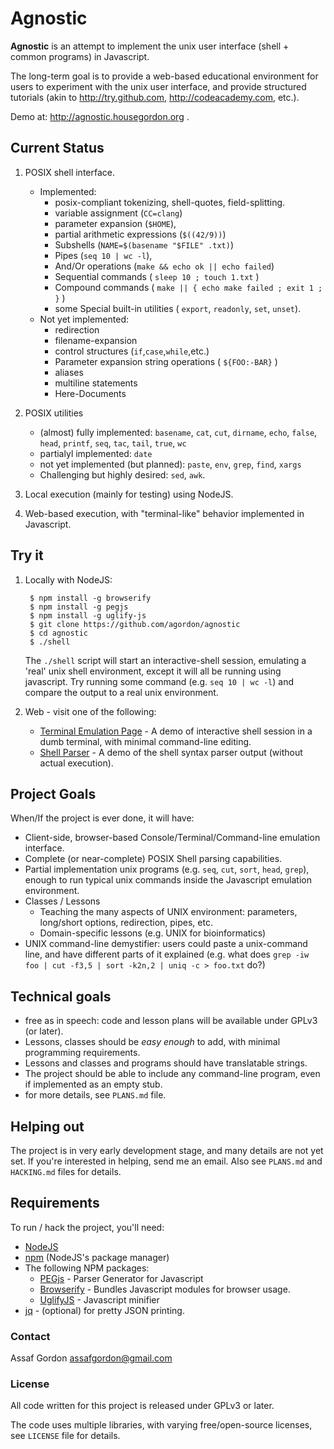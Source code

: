 # Agnostic

**Agnostic** is an attempt to implement the unix user interface (shell + common programs) in Javascript.

The long-term goal is to provide a web-based educational environment for users to experiment with the unix user interface, and provide structured tutorials (akin to <http://try.github.com>, <http://codeacademy.com>, etc.).

Demo at: <http://agnostic.housegordon.org> .

## Current Status

1. POSIX shell interface.
    * Implemented:
        * posix-compliant tokenizing, shell-quotes, field-splitting.
        * variable assignment (`CC=clang`)
        * parameter expansion (`$HOME`),
        * partial arithmetic expressions (`$((42/9))`)
        *  Subshells (`NAME=$(basename "$FILE" .txt)`)
        * Pipes (`seq 10 | wc -l`),
        * And/Or operations (`make && echo ok || echo failed`)
        * Sequential commands ( `sleep 10 ; touch 1.txt` )
        * Compound commands ( `make || { echo make failed ; exit 1 ; }` )
        * some Special built-in utilities ( `export`, `readonly`, `set`, `unset`).
    * Not yet implemented:
        * redirection
        * filename-expansion
        * control structures (`if`,`case`,`while`,etc.)
        * Parameter expansion string operations ( `${FOO:-BAR}` )
        * aliases
        * multiline statements
        * Here-Documents

2. POSIX utilities
    * (almost) fully implemented: `basename`, `cat`, `cut`, `dirname`, `echo`, `false`, `head`, `printf`, `seq`, `tac`,
    `tail`, `true`, `wc` 
    * partialyl implemented: `date`
    * not yet implemented (but planned): `paste`, `env`, `grep`, `find`, `xargs`
    * Challenging but highly desired: `sed`, `awk`.

3. Local execution (mainly for testing) using NodeJS.

4. Web-based execution, with "terminal-like" behavior implemented in Javascript.


## Try it

1. Locally with NodeJS:

        $ npm install -g browserify
        $ npm install -g pegjs
        $ npm install -g uglify-js
        $ git clone https://github.com/agordon/agnostic
        $ cd agnostic
        $ ./shell

    The `./shell` script will start an interactive-shell session, emulating a 'real' unix shell environment,
    except it will all be running using javascript. Try running some command (e.g. `seq 10 | wc -l`) and compare
    the output to a real unix environment.

2. Web - visit one of the following:
    * [Terminal Emulation Page](http://agnostic.housegordon.org/) - A demo of interactive shell session in a dumb terminal, with minimal command-line editing.
    * [Shell Parser](http://agnostic.housegordon.org/parse_demo.html) - A demo of the shell syntax parser output (without  actual execution).


## Project Goals

When/If the project is ever done, it will have:

* Client-side, browser-based Console/Terminal/Command-line emulation interface.
* Complete (or near-complete) POSIX Shell parsing capabilities.
* Partial implementation unix programs (e.g. `seq`, `cut`, `sort`, `head`, `grep`),
enough to run typical unix commands inside the Javascript emulation environment.
* Classes / Lessons
    * Teaching the many aspects of UNIX environment: parameters, long/short options,
    redirection, pipes, etc.
    * Domain-specific lessons (e.g. UNIX for bioinformatics)
* UNIX command-line demystifier: users could paste a unix-command line, and have
different parts of it explained (e.g. what does `grep -iw foo | cut -f3,5 | sort -k2n,2 | uniq -c > foo.txt` do?)

## Technical goals

* free as in speech: code and lesson plans will be available under GPLv3 (or later).
* Lessons, classes should be *easy enough* to add, with minimal programming requirements.
* Lessons and classes and programs should have translatable strings.
* The project should be able to include any command-line program, even if implemented as an empty stub.
* for more details, see `PLANS.md` file.

## Helping out

The project is in very early development stage, and many details are not yet set.
If you're interested in helping, send me an email.  Also see `PLANS.md` and `HACKING.md` files for details.

## Requirements

To run / hack the project, you'll need:

* [NodeJS](http://nodejs.org)
* [npm](http://npmjs.org) (NodeJS's package manager)
* The following NPM packages:
    * [PEGjs](http://pegjs.majda.cz/) - Parser Generator for Javascript
    * [Browserify](http://browserify.org) - Bundles Javascript modules for browser usage.
    * [UglifyJS](http://marijnhaverbeke.nl//uglifyjs) - Javascript minifier
* [jq](http://stedolan.github.io/jq/) - (optional) for pretty JSON printing.

### Contact

Assaf Gordon <assafgordon@gmail.com>

### License

All code written for this project is released under GPLv3 or later.

The code uses multiple libraries, with varying free/open-source licenses,
see `LICENSE` file for details.


